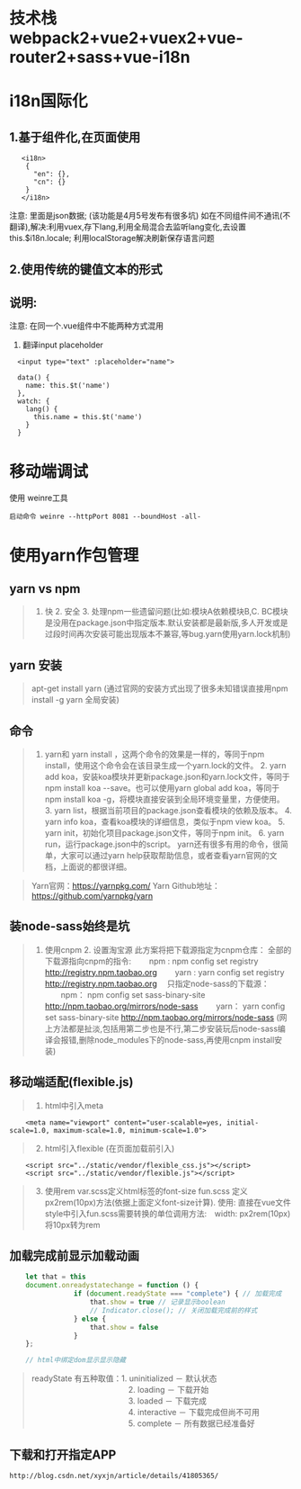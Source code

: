 
# 技术栈 webpack2+vue2+vuex2+vue-router2+sass+vue-i18n


# i18n国际化
## 1.基于组件化,在页面使用
```
   <i18n>
    {
      "en": {},
      "cn": {}
    }
   </i18n>
```
  注意: 里面是json数据; (该功能是4月5号发布有很多坑)
  如在不同组件间不通讯(不翻译),解决:利用vuex,存下lang,利用全局混合去监听lang变化,去设置this.$i18n.locale; 利用localStorage解决刷新保存语言问题

## 2.使用传统的键值文本的形式

## 说明:
  注意: 在同一个.vue组件中不能两种方式混用
  1. 翻译input placeholder
  ```
    <input type="text" :placeholder="name">
  ```
  ```
    data() {
      name: this.$t('name')
    },
    watch: {
      lang() {
        this.name = this.$t('name')
      }
    }
  ```

# 移动端调试
使用 weinre工具
```
启动命令 weinre --httpPort 8081 --boundHost -all-
```

# 使用yarn作包管理

## yarn vs npm
>   1. 快
    2. 安全
    3. 处理npm一些遗留问题(比如:模块A依赖模块B,C. BC模块是没用在package.json中指定版本.默认安装都是最新版,多人开发或是过段时间再次安装可能出现版本不兼容,等bug.yarn使用yarn.lock机制)

## yarn 安装
> apt-get install yarn
    (通过官网的安装方式出现了很多未知错误直接用npm install -g yarn 全局安装)

## 命令

>   1. yarn和 yarn install ，这两个命令的效果是一样的，等同于npm install，使用这个命令会在该目录生成一个yarn.lock的文件。
    2. yarn add koa，安装koa模块并更新package.json和yarn.lock文件，等同于npm install koa --save。也可以使用yarn global add koa，等同于npm install koa -g，将模块直接安装到全局环境变量里，方便使用。
    3. yarn list，根据当前项目的package.json查看模块的依赖及版本。
    4. yarn info koa，查看koa模块的详细信息，类似于npm view koa。
    5. yarn init，初始化项目package.json文件，等同于npm init。
    6. yarn run，运行package.json中的script。
    yarn还有很多有用的命令，很简单，大家可以通过yarn help获取帮助信息，或者查看yarn官网的文档，上面说的都很详细。

>    Yarn官网：https://yarnpkg.com/
    Yarn Github地址：https://github.com/yarnpkg/yarn

## 装node-sass始终是坑
>   1. 使用cnpm
    2. 设置淘宝源
    此方案将把下载源指定为cnpm仓库：
    全部的下载源指向cnpm的指令:
    　　npm :
    npm config set registry http://registry.npm.taobao.org
    　　yarn :
    yarn config set registry http://registry.npm.taobao.org
    　只指定node-sass的下载源：
    　　npm：
    npm config set sass-binary-site http://npm.taobao.org/mirrors/node-sass
    　　yarn：
    yarn config set sass-binary-site http://npm.taobao.org/mirrors/node-sass
    (网上方法都是扯淡,包括用第二步也是不行,第二步安装玩后node-sass编译会报错,删除node_modules下的node-sass,再使用cnpm install安装)

## 移动端适配(flexible.js)
> 1. html中引入meta

```
    <meta name="viewport" content="user-scalable=yes, initial-scale=1.0, maximum-scale=1.0, minimum-scale=1.0">
```
> 2. html引入flexible (在页面加载前引入)
```
    <script src="../static/vendor/flexible_css.js"></script>
    <script src="../static/vendor/flexible.js"></script>
```
> 3. 使用rem
    var.scss定义html标签的font-size
    fun.scss 定义px2rem(10px)方法(依据上面定义font-size计算). 使用: 直接在vue文件style中引入fun.scss需要转换的单位调用方法:　width: px2rem(10px) 将10px转为rem
    
## 加载完成前显示加载动画
```js
    let that = this 
    document.onreadystatechange = function () {
                if (document.readyState === "complete") { // 加载完成
                    that.show = true // 记录显示boolean
                    // Indicator.close(); // 关闭加载完成前的样式
                } else {
                    that.show = false
                }
    };

    // html中绑定dom显示显示隐藏
```

> readyState 有五种取值：1. uninitialized  － 默认状态
  　　　　　　　　　　　　 2. loading － 下载开始
  　　　　　　　　　　　　 3. loaded － 下载完成
  　　　　　　　　　　　　 4. interactive － 下载完成但尚不可用
  　　　　　　　　　　　　 5. complete － 所有数据已经准备好

## 下载和打开指定APP
    http://blog.csdn.net/xyxjn/article/details/41805365/
    
    
